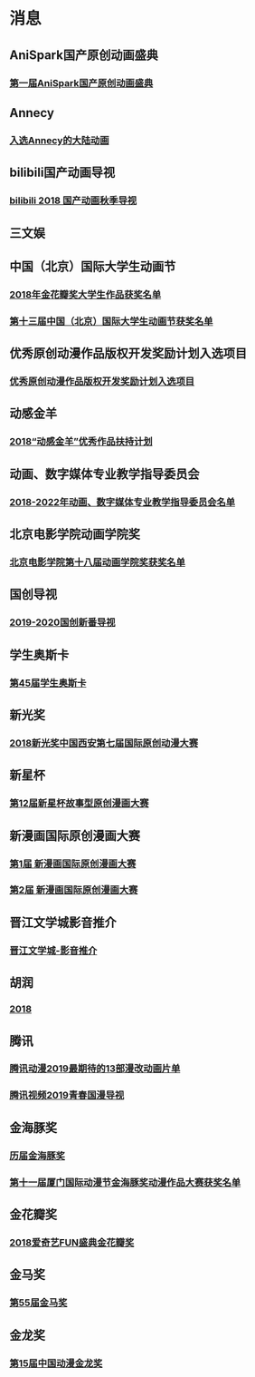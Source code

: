 # 消息
## AniSpark国产原创动画盛典
### [第一届AniSpark国产原创动画盛典](./消息/AniSpark国产原创动画盛典/第一届AniSpark国产原创动画盛典.md)  
## Annecy
### [入选Annecy的大陆动画](./消息/Annecy/入选Annecy的大陆动画.md)  
## bilibili国产动画导视
### [bilibili 2018 国产动画秋季导视](./消息/bilibili国产动画导视/bilibili%202018%20国产动画秋季导视.md)  
## 三文娱
## 中国（北京）国际大学生动画节
### [2018年金花瓣奖大学生作品获奖名单](./消息/中国（北京）国际大学生动画节/2018年金花瓣奖大学生作品获奖名单.md)  
### [第十三届中国（北京）国际大学生动画节获奖名单](./消息/中国（北京）国际大学生动画节/第十三届中国（北京）国际大学生动画节获奖名单.md)  
## 优秀原创动漫作品版权开发奖励计划入选项目
### [优秀原创动漫作品版权开发奖励计划入选项目](./消息/优秀原创动漫作品版权开发奖励计划入选项目/优秀原创动漫作品版权开发奖励计划入选项目.md)  
## 动感金羊
### [2018“动感金羊”优秀作品扶持计划](./消息/动感金羊/2018“动感金羊”优秀作品扶持计划.md)  
## 动画、数字媒体专业教学指导委员会
### [2018-2022年动画、数字媒体专业教学指导委员会名单](./消息/动画、数字媒体专业教学指导委员会/2018-2022年动画、数字媒体专业教学指导委员会名单.md)  
## 北京电影学院动画学院奖
### [北京电影学院第十八届动画学院奖获奖名单 ​](./消息/北京电影学院动画学院奖/北京电影学院第十八届动画学院奖获奖名单%20​.md)  
## 国创导视
### [2019-2020国创新番导视](./消息/国创导视/2019-2020国创新番导视.md)  
## 学生奥斯卡
### [第45届学生奥斯卡](./消息/学生奥斯卡/第45届学生奥斯卡.md)  
## 新光奖
### [2018新光奖中国西安第七届国际原创动漫大赛](./消息/新光奖/2018新光奖中国西安第七届国际原创动漫大赛.md)  
## 新星杯
### [第12届新星杯故事型原创漫画大赛](./消息/新星杯/第12届新星杯故事型原创漫画大赛.md)  
## 新漫画国际原创漫画大赛
### [第1届 新漫画国际原创漫画大赛](./消息/新漫画国际原创漫画大赛/第1届%20新漫画国际原创漫画大赛.md)  
### [第2届 新漫画国际原创漫画大赛](./消息/新漫画国际原创漫画大赛/第2届%20新漫画国际原创漫画大赛.md)  
## 晋江文学城影音推介
### [晋江文学城-影音推介](./消息/晋江文学城影音推介/晋江文学城-影音推介.md)  
## 胡润
### [2018](./消息/胡润/2018.md)  
## 腾讯
### [腾讯动漫2019最期待的13部漫改动画片单](./消息/腾讯/腾讯动漫2019最期待的13部漫改动画片单.md)  
### [腾讯视频2019青春国漫导视](./消息/腾讯/腾讯视频2019青春国漫导视.md)  
## 金海豚奖
### [历届金海豚奖](./消息/金海豚奖/历届金海豚奖.md)  
### [第十一届厦门国际动漫节金海豚奖动漫作品大赛获奖名单](./消息/金海豚奖/第十一届厦门国际动漫节金海豚奖动漫作品大赛获奖名单.md)  
## 金花瓣奖
### [2018爱奇艺FUN盛典金花瓣奖](./消息/金花瓣奖/2018爱奇艺FUN盛典金花瓣奖.md)  
## 金马奖
### [第55届金马奖](./消息/金马奖/第55届金马奖.md)  
## 金龙奖
### [第15届中国动漫金龙奖](./消息/金龙奖/第15届中国动漫金龙奖.md)  
